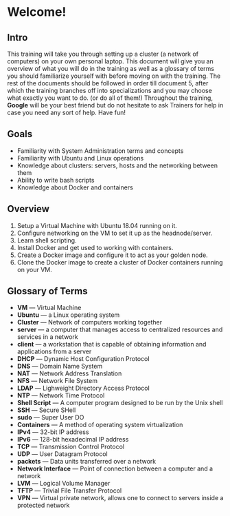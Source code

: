 # Welcome!

## Intro

This training will take you through setting up a cluster (a network of computers) on your own personal laptop.
This document will give you an overview of what you will do in the training as well as a glossary of terms you should familiarize yourself with before moving on with the training.
The rest of the documents should be followed in order till document 5, after which the training branches off into specializations and you may choose what exactly you want to do. (or do all of them!)
Throughout the training, **Google** will be your best friend but do not hesitate to ask Trainers for help in case you need any sort of help.
Have fun!

## Goals

* Familiarity with System Administration terms and concepts
* Familiarity with Ubuntu and Linux operations
* Knowledge about clusters: servers, hosts and the networking between them
* Ability to write bash scripts
* Knowledge about Docker and containers

## Overview

1. Setup a Virtual Machine with Ubuntu 18.04 running on it.
2. Configure networking on the VM to set it up as the headnode/server.
3. Learn shell scripting.
4. Install Docker and get used to working with containers.
5. Create a Docker image and configure it to act as your golden node.
6. Clone the Docker image to create a cluster of Docker containers running on your VM.

## Glossary of Terms

* **VM** &mdash; Virtual Machine
* **Ubuntu** &mdash; a Linux operating system
* **Cluster** &mdash; Network of computers working together
* **server** &mdash; a computer that manages access to centralized resources and services in a network
* **client** &mdash; a workstation that is capable of obtaining information and applications from a server
* **DHCP** &mdash; Dynamic Host Configuration Protocol
* **DNS** &mdash; Domain Name System
* **NAT** &mdash; Network Address Translation
* **NFS** &mdash; Network File System
* **LDAP** &mdash; Lighweight Directory Access Protocol
* **NTP** &mdash; Network Time Protocol
* **Shell Script** &mdash; A computer program designed to be run by the Unix shell
* **SSH** &mdash; Secure SHell
* **sudo** &mdash; Super User DO
* **Containers** &mdash; A method of operating system virtualization
* **IPv4** &mdash; 32-bit IP address
* **IPv6** &mdash; 128-bit hexadecimal IP address
* **TCP** &mdash; Transmission Control Protocol
* **UDP** &mdash; User Datagram Protocol
* **packets** &mdash; Data units transferred over a network
* **Network Interface** &mdash; Point of connection between a computer and a network
* **LVM** &mdash; Logical Volume Manager
* **TFTP** &mdash; Trivial File Transfer Protocol
* **VPN** &mdash; Virtual private network, allows one to connect to servers inside a protected network


